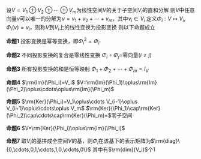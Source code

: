 设$V=V_1\oplus V_2\oplus\cdots\oplus V_m$为线性空间$V$的关于子空间$V_i$的直和分解
则$V$中任意向量$v$可以唯一的分解为$v=v_1+v_2+\cdots+v_m$，其中$v_i\in V_i$
定义$\Phi_i:V\mapsto V_i, \Phi_i(v)=v_i$，则称$V$到$V_i$上的线性变换为投影变换
则以下命题成立

**命题1**
投影变换是幂等变换，即$\Phi_i^2=\Phi_i$

**命题2**
不同投影变换的复合是零线性变换
$\Phi_i\circ\Phi_j=$零向量($i\neq j$)

**命题3**
所有投影变换的和是恒等映射
$\Phi_1+\Phi_2+\cdots+\Phi_m=I_V$

**命题4**
$\rm{Im}(\Phi_i)=V_i$
$V=\rm{Im}(\Phi_1)\oplus\rm{Im}(\Phi_2)\oplus\cdots\oplus\rm{Im}(\Phi_m)$

**命题5**
$\rm{Ker}(\Phi_i)=V_1\oplus\cdots V_{i-1}\oplus V_{i+1}\oplus\cdots\oplus V_m$
$\rm{Ker}(\Phi_1)\cap\rm{Ker}(\Phi_2)\cap\cdots\cap\rm{Ker}(\Phi_m)=$零子空间

**命题6**
$V=\rm{Ker}(\Phi_i)\oplus\rm{Im}(\Phi_i)$

**命题7**
取$V_i$的基拼成全空间$V$的基，则$\Phi_i$在该基下的表示矩阵为$\rm{diag}\{0,\cdots,0,1,\cdots,1,0,\cdots,0\}$
其中有$\rm{dim}(V_i)$个1
